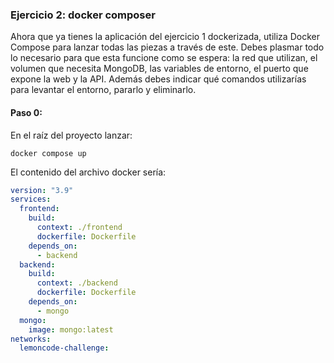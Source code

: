 ### Ejercicio 2: docker composer

Ahora que ya tienes la aplicación del ejercicio 1 dockerizada, utiliza Docker Compose para lanzar todas las piezas a través de este. Debes plasmar todo lo necesario para que esta funcione como se espera: la red que utilizan, el volumen que necesita MongoDB, las variables de entorno, el puerto que expone la web y la API. Además debes indicar qué comandos utilizarías para levantar el entorno, pararlo y eliminarlo.

#### Paso 0:

En el raíz del proyecto lanzar:

```shell
docker compose up
```

El contenido del archivo docker sería:

```yaml
version: "3.9"
services:
  frontend:
    build:
      context: ./frontend
      dockerfile: Dockerfile
    depends_on:
      - backend
  backend:
    build:
      context: ./backend
      dockerfile: Dockerfile
    depends_on:
      - mongo
  mongo:
    image: mongo:latest
networks:
  lemoncode-challenge:
```
